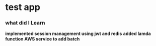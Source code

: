 # test app

### what did I Learn

**implemented session management using jwt and redis**
**added lamda function AWS service to add batch**
